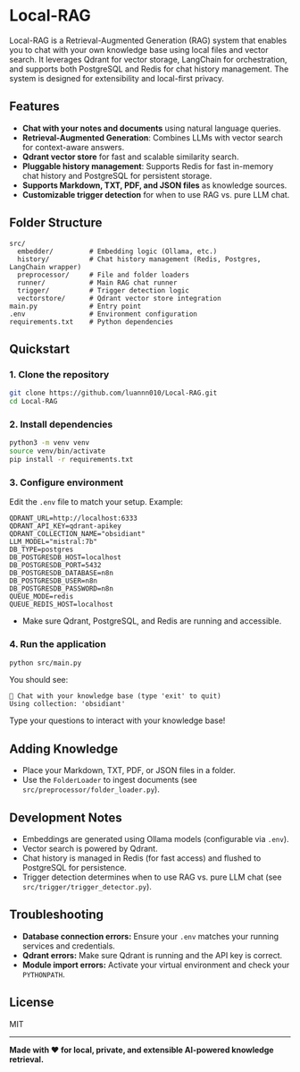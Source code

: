 # Local-RAG

Local-RAG is a Retrieval-Augmented Generation (RAG) system that enables you to chat with your own knowledge base using local files and vector search. It leverages Qdrant for vector storage, LangChain for orchestration, and supports both PostgreSQL and Redis for chat history management. The system is designed for extensibility and local-first privacy.

## Features

- **Chat with your notes and documents** using natural language queries.
- **Retrieval-Augmented Generation**: Combines LLMs with vector search for context-aware answers.
- **Qdrant vector store** for fast and scalable similarity search.
- **Pluggable history management**: Supports Redis for fast in-memory chat history and PostgreSQL for persistent storage.
- **Supports Markdown, TXT, PDF, and JSON files** as knowledge sources.
- **Customizable trigger detection** for when to use RAG vs. pure LLM chat.

## Folder Structure

```
src/
  embedder/         # Embedding logic (Ollama, etc.)
  history/          # Chat history management (Redis, Postgres, LangChain wrapper)
  preprocessor/     # File and folder loaders
  runner/           # Main RAG chat runner
  trigger/          # Trigger detection logic
  vectorstore/      # Qdrant vector store integration
main.py             # Entry point
.env                # Environment configuration
requirements.txt    # Python dependencies
```

## Quickstart

### 1. Clone the repository

```sh
git clone https://github.com/luannn010/Local-RAG.git
cd Local-RAG
```

### 2. Install dependencies

```sh
python3 -m venv venv
source venv/bin/activate
pip install -r requirements.txt
```

### 3. Configure environment

Edit the `.env` file to match your setup. Example:

```env
QDRANT_URL=http://localhost:6333
QDRANT_API_KEY=qdrant-apikey
QDRANT_COLLECTION_NAME="obsidiant"
LLM_MODEL="mistral:7b"
DB_TYPE=postgres
DB_POSTGRESDB_HOST=localhost
DB_POSTGRESDB_PORT=5432
DB_POSTGRESDB_DATABASE=n8n
DB_POSTGRESDB_USER=n8n
DB_POSTGRESDB_PASSWORD=n8n
QUEUE_MODE=redis
QUEUE_REDIS_HOST=localhost
```

- Make sure Qdrant, PostgreSQL, and Redis are running and accessible.

### 4. Run the application

```sh
python src/main.py
```

You should see:
```
🧠 Chat with your knowledge base (type 'exit' to quit)
Using collection: 'obsidiant'
```

Type your questions to interact with your knowledge base!

## Adding Knowledge

- Place your Markdown, TXT, PDF, or JSON files in a folder.
- Use the `FolderLoader` to ingest documents (see `src/preprocessor/folder_loader.py`).

## Development Notes

- Embeddings are generated using Ollama models (configurable via `.env`).
- Vector search is powered by Qdrant.
- Chat history is managed in Redis (for fast access) and flushed to PostgreSQL for persistence.
- Trigger detection determines when to use RAG vs. pure LLM chat (see `src/trigger/trigger_detector.py`).

## Troubleshooting

- **Database connection errors:** Ensure your `.env` matches your running services and credentials.
- **Qdrant errors:** Make sure Qdrant is running and the API key is correct.
- **Module import errors:** Activate your virtual environment and check your `PYTHONPATH`.

## License

MIT

---

**Made with ❤️ for local, private, and extensible AI-powered knowledge retrieval.**
